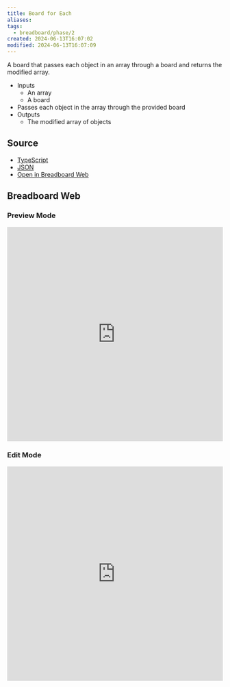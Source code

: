 ```yaml
---
title: Board for Each
aliases:
tags:
  - breadboard/phase/2
created: 2024-06-13T16:07:02
modified: 2024-06-13T16:07:09
---
```


A board that passes each object in an array through a board and returns the modified array.

- Inputs
  - An array
  - A board
- Passes each object in the array through the provided board
- Outputs
  - The modified array of objects

## Source

- [TypeScript](https://github.com/ExaDev/breadboard/blob/hackernews-simplified/packages/breadboard-web/src/boards/board-for-each.ts)
- [JSON](https://github.com/ExaDev/breadboard/blob/hackernews-simplified/packages/breadboard-web/public/graphs/board-for-each.json)
- [Open in Breadboard Web](https://breadboard-ai.web.app/?board=https://raw.githubusercontent.com/ExaDev/breadboard/hackernews-simplified/packages/breadboard-web/public/graphs/board-for-each.json)

## Breadboard Web

### Preview Mode

<iframe src="https://breadboard-ai.web.app/?board=https://raw.githubusercontent.com/ExaDev/breadboard/business-review-reply/packages/breadboard-web/public/graphs/board-for-each.json&embed" style="width: 100%; height: 500px; border: 0;"></iframe>

### Edit Mode

<iframe src="https://breadboard-ai.web.app/?board=https://raw.githubusercontent.com/ExaDev/breadboard/business-review-reply/packages/breadboard-web/public/graphs/board-for-each.json" style="width: 100%; height: 500px; border: 0;"></iframe>
